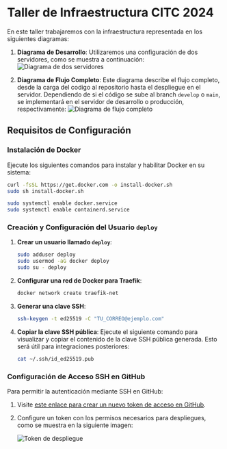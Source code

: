 
# Taller de Infraestructura CITC 2024

En este taller trabajaremos con la infraestructura representada en los siguientes diagramas:

1. **Diagrama de Desarrollo**: Utilizaremos una configuración de dos servidores, como se muestra a continuación:
   ![Diagrama de dos servidores](./assets/img/infra-2-servers.png)

2. **Diagrama de Flujo Completo**: Este diagrama describe el flujo completo, desde la carga del codigo al repositorio hasta el despliegue en el servidor. Dependiendo de si el código se sube al branch `develop` o `main`, se implementará en el servidor de desarrollo o producción, respectivamente:
   ![Diagrama de flujo completo](./assets/img/all-flow.png)

## Requisitos de Configuración

### Instalación de Docker
Ejecute los siguientes comandos para instalar y habilitar Docker en su sistema:

```bash
curl -fsSL https://get.docker.com -o install-docker.sh
sudo sh install-docker.sh

sudo systemctl enable docker.service
sudo systemctl enable containerd.service
```

### Creación y Configuración del Usuario `deploy`
1. **Crear un usuario llamado `deploy`**:
   ```bash
   sudo adduser deploy
   sudo usermod -aG docker deploy
   sudo su - deploy
   ```

2. **Configurar una red de Docker para Traefik**:
   ```bash
   docker network create traefik-net
   ```

3. **Generar una clave SSH**:
   ```bash
   ssh-keygen -t ed25519 -C "TU_CORREO@ejemplo.com"
   ```

4. **Copiar la clave SSH pública**:
   Ejecute el siguiente comando para visualizar y copiar el contenido de la clave SSH pública generada. Esto será útil para integraciones posteriores:
   ```bash
   cat ~/.ssh/id_ed25519.pub
   ```

### Configuración de Acceso SSH en GitHub
Para permitir la autenticación mediante SSH en GitHub:

1. Visite [este enlace para crear un nuevo token de acceso en GitHub](https://github.com/settings/tokens/new).
2. Configure un token con los permisos necesarios para despliegues, como se muestra en la siguiente imagen:

   ![Token de despliegue](./assets/img/deploy-packages-token.png)